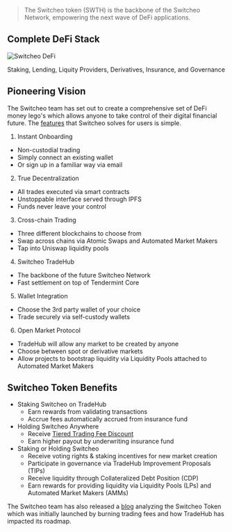 > The Switcheo token (SWTH) is the backbone of the Switcheo Network, empowering the next wave of DeFi applications.

## Complete DeFi Stack

![Switcheo DeFi](img/switcheo-defi.png)

Staking, Lending, Liquity Providers, Derivatives, Insurance, and Governance

## Pioneering Vision

The Switcheo team has set out to create a comprehensive set of DeFi money lego's which allows anyone to take control of their digital financial future. The [features](https://switcheo.network/key-features) that Switcheo solves for users is simple.

1. Instant Onboarding
  - Non-custodial trading
  - Simply connect an existing wallet
  - Or sign up in a familiar way via email
2. True Decentralization
  - All trades executed via smart contracts
  - Unstoppable interface served through IPFS
  - Funds never leave your control
3. Cross-chain Trading
  - Three different blockchains to choose from
  - Swap across chains via Atomic Swaps and Automated Market Makers
  - Tap into Uniswap liquidity pools
4. Switcheo TradeHub
  - The backbone of the future Switcheo Network
  - Fast settlement on top of Tendermint Core
5. Wallet Integration
  - Choose the 3rd party wallet of your choice
  - Trade securely via self-custody wallets
6. Open Market Protocol
  - TradeHub will allow any market to be created by anyone
  - Choose between spot or derivative markets
  - Allow projects to bootstrap liquidity via Liquidity Pools attached to Automated Market Makers

## Switcheo Token Benefits

* Staking Switcheo on TradeHub
  * Earn rewards from validating transactions
  * Accrue fees automatically accrued from insurance fund
* Holding Switcheo Anywhere
  * Receive [Tiered Trading Fee Discount](https://support.switcheo.network/en/articles/3624291-what-can-i-use-the-switcheo-token-swth-for)
  * Earn higher payout by underwriting insurance fund
* Staking or Holding Switcheo
  * Receive voting rights & staking incentives for new market creation
  * Participate in governance via TradeHub Improvement Proposals (TIPs)
  * Receive liquidity through Collateralized Debt Position (CDP)
  * Earn rewards for providing liquidity via Liquidity Pools (LPs) and Automated Market Makers (AMMs)

The Switcheo team has also released a [blog](https://blog.switcheo.network/the-switcheo-token/) analyzing the Switcheo Token which was initially launched by burning trading fees and how TradeHub has impacted its roadmap.